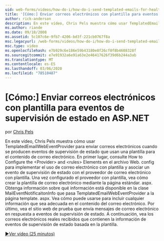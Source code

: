 ```yaml
---
uid: web-forms/videos/how-do-i/how-do-i-send-templated-emails-for-health-monitoring-events-in-aspnet
title: '[Cómo:] Enviar correos electrónicos con plantilla para eventos de supervisión de estado en ASP.NET | Microsoft Docs'
author: rick-anderson
description: En este vídeo, Chris Pels muestra cómo usar TemplatedEmailWebEventProvider para enviar correos electrónicos cuando se producen eventos de supervisión de estado que usan una plantilla para t...
ms.author: riande
ms.date: 09/18/2008
ms.assetid: 5c107c6e-9fb7-4206-bd3f-221cb0767f8a
msc.legacyurl: /web-forms/videos/how-do-i/how-do-i-send-templated-emails-for-health-monitoring-events-in-aspnet
msc.type: video
ms.openlocfilehash: e7b929c6e186e59b43180e8f26cf0f8b4608328f
ms.sourcegitcommit: e7e91932a6e91a63e2e46417626f39d6b244a3ab
ms.translationtype: MT
ms.contentlocale: es-ES
ms.lasthandoff: 03/06/2020
ms.locfileid: "78510487"
---
```

# <a name="how-do-i-send-templated-emails-for-health-monitoring-events-in-aspnet"></a>[Cómo:] Enviar correos electrónicos con plantilla para eventos de supervisión de estado en ASP.NET

por [Chris Pels](https://twitter.com/chrispels)

En este vídeo, Chris Pels muestra cómo usar TemplatedEmailWebEventProvider para enviar correos electrónicos cuando se producen eventos de supervisión de estado que usan una plantilla para el contenido de correo electrónico. En primer lugar, consulte How to Configure the &lt;Provider&gt; and &lt;rules&gt; Elements en el archivo Web. config para implementar el uso de correo electrónico con plantilla y asociar un evento de supervisión de estado con el proveedor de correo electrónico con plantilla. Una vez configurado el proveedor con plantilla, vea cómo crear la plantilla de correo electrónico mediante la página estándar. aspx. Obtenga información sobre qué información está disponible en la clase MailEventNotificaitonInfo que pasa TemplatedEmailWebEventProvider a la página template. aspx. Vea cómo puede usarse para incluir cualquier información que sea adecuada en el contenido del correo electrónico. Por último, vea el sitio web de prueba que envía mensajes de correo electrónico en respuesta a eventos de supervisión de estado. A continuación, vea los correos electrónicos reales recibidos que contienen la información de eventos de supervisión de estado basada en la plantilla.

[&#9654;Ver vídeo (25 minutos)](https://channel9.msdn.com/Blogs/ASP-NET-Site-Videos/how-do-i-send-templated-emails-for-health-monitoring-events-in-aspnet)
